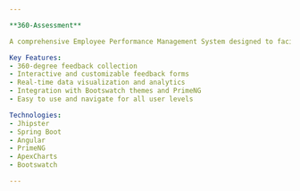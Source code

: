 ```yaml
---

**360-Assessment**

A comprehensive Employee Performance Management System designed to facilitate 360-degree feedback. This app enables multi-source feedback collection, analysis, and visualization to support employee development and performance evaluation. It features a user-friendly interface, integration with popular UI kits, and dynamic data representation using ApexCharts.

Key Features:
- 360-degree feedback collection
- Interactive and customizable feedback forms
- Real-time data visualization and analytics
- Integration with Bootswatch themes and PrimeNG
- Easy to use and navigate for all user levels

Technologies:
- Jhipster
- Spring Boot
- Angular
- PrimeNG
- ApexCharts
- Bootswatch

---
```


